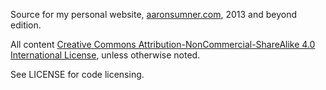 Source for my personal website, [aaronsumner.com](https://aaronsumner.com), 2013 and beyond edition.

All content [Creative Commons Attribution-NonCommercial-ShareAlike 4.0 International License](http://creativecommons.org/licenses/by-nc-sa/4.0/deed.en_US), unless otherwise noted.

See LICENSE for code licensing.
